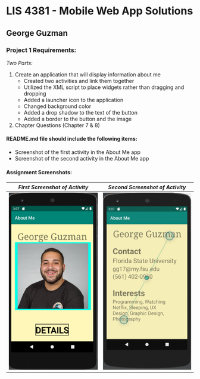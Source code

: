 # LIS 4381 - Mobile Web App Solutions

## George Guzman

### Project 1 Requirements:

*Two Parts:*

1. Create an application that will display information about me
    * Created two activities and link them together 
    * Utilized the XML script to place widgets rather than dragging and dropping
    * Added a launcher icon to the application
    * Changed background color
    * Added a drop shadow to the text of the button
    * Added a border to the button and the image
2. Chapter Questions (Chapter 7 & 8)

#### README.md file should include the following items:

* Screenshot of the first activity in the About Me app
* Screenshot of the second activity in the About Me app


#### Assignment Screenshots:

| *First Screenshot of Activity* | *Second Screenshot of Activity* |
| ----------------- | ----------------- |
|![First Activity](img/p2.png)      | ![Second Activity](img/p1.png)      |

